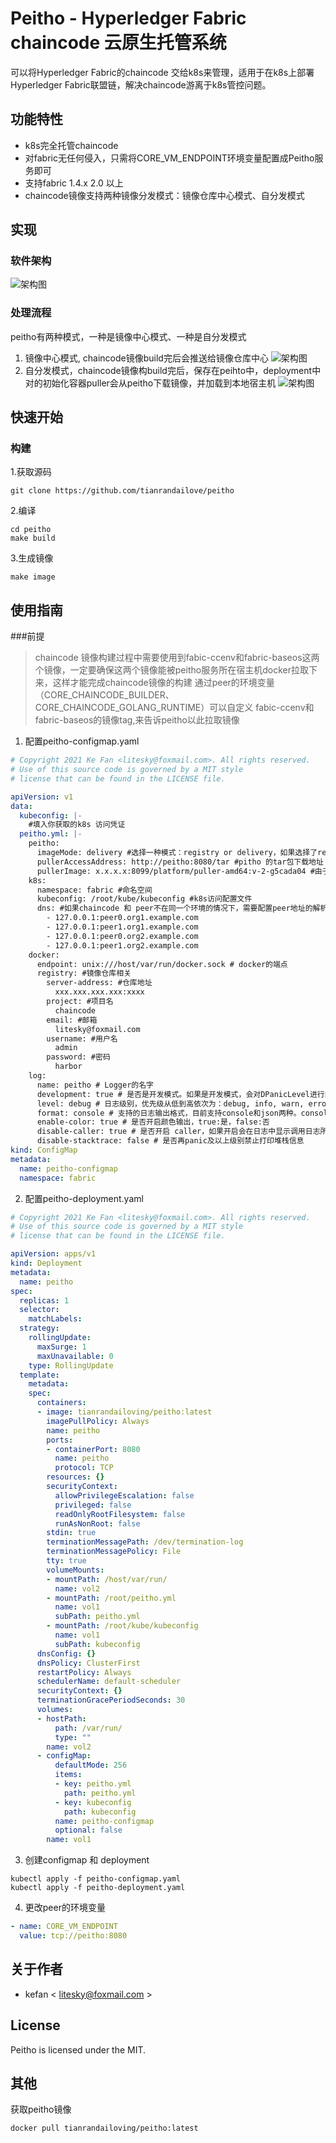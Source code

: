 
# Peitho - Hyperledger Fabric chaincode 云原生托管系统


可以将Hyperledger Fabric的chaincode 交给k8s来管理，适用于在k8s上部署Hyperledger Fabric联盟链，解决chaincode游离于k8s管控问题。

## 功能特性
- k8s完全托管chaincode
- 对fabric无任何侵入，只需将CORE_VM_ENDPOINT环境变量配置成Peitho服务即可
- 支持fabric 1.4.x 2.0 以上
- chaincode镜像支持两种镜像分发模式：镜像仓库中心模式、自分发模式
## 实现
### 软件架构
![架构图](./docs/images/peitho-architecture.png)
### 处理流程
peitho有两种模式，一种是镜像中心模式、一种是自分发模式
1. 镜像中心模式, chaincode镜像build完后会推送给镜像仓库中心
![架构图](./docs/images/registry_mode.png)
2. 自分发模式，chaincode镜像构build完后，保存在peihto中，deployment中对的初始化容器puller会从peitho下载镜像，并加载到本地宿主机
![架构图](./docs/images/self_delivery_mode.png)
## 快速开始
### 构建
1.获取源码
```shell
git clone https://github.com/tianrandailove/peitho
```
2.编译
```shell
cd peitho
make build
```
3.生成镜像
```shell
make image
```
## 使用指南
###前提
> chaincode 镜像构建过程中需要使用到fabic-ccenv和fabric-baseos这两个镜像，一定要确保这两个镜像能被peitho服务所在宿主机docker拉取下来，这样才能完成chaincode镜像的构建
> 通过peer的环境变量（CORE_CHAINCODE_BUILDER、CORE_CHAINCODE_GOLANG_RUNTIME）可以自定义 fabic-ccenv和fabric-baseos的镜像tag,来告诉peitho以此拉取镜像
1. 配置peitho-configmap.yaml
```yaml
# Copyright 2021 Ke Fan <litesky@foxmail.com>. All rights reserved.
# Use of this source code is governed by a MIT style
# license that can be found in the LICENSE file.

apiVersion: v1
data:
  kubeconfig: |-
    #填入你获取的k8s 访问凭证
  peitho.yml: |-
    peitho:
      imageMode: delivery #选择一种模式：registry or delivery，如果选择了registry，那么请配置好docker.registry
      pullerAccessAddress: http://peitho:8080/tar #pitho 的tar包下载地址
      pullerImage: x.x.x.x:8099/platform/puller-amd64:v-2-g5cada04 #由于puller的镜像地址，initcontainer会使用到
    k8s:
      namespace: fabric #命名空间
      kubeconfig: /root/kube/kubeconfig #k8s访问配置文件
      dns: #如果chaincode 和 peer不在同一个环境的情况下，需要配置peer地址的解析
        - 127.0.0.1:peer0.org1.example.com
        - 127.0.0.1:peer1.org1.example.com
        - 127.0.0.1:peer0.org2.example.com
        - 127.0.0.1:peer1.org2.example.com
    docker:
      endpoint: unix:///host/var/run/docker.sock # docker的端点
      registry: #镜像仓库相关
        server-address: #仓库地址
          xxx.xxx.xxx.xxx:xxxx
        project: #项目名
          chaincode
        email: #邮箱
          litesky@foxmail.com
        username: #用户名
          admin
        password: #密码
          harbor
    log:
      name: peitho # Logger的名字
      development: true # 是否是开发模式。如果是开发模式，会对DPanicLevel进行堆栈跟踪。
      level: debug # 日志级别，优先级从低到高依次为：debug, info, warn, error, dpanic, panic, fatal。
      format: console # 支持的日志输出格式，目前支持console和json两种。console其实就是text格式。
      enable-color: true # 是否开启颜色输出，true:是，false:否
      disable-caller: true # 是否开启 caller，如果开启会在日志中显示调用日志所在的文件、函数和行号
      disable-stacktrace: false # 是否再panic及以上级别禁止打印堆栈信息
kind: ConfigMap
metadata:
  name: peitho-configmap
  namespace: fabric

```
2. 配置peitho-deployment.yaml
```yaml
# Copyright 2021 Ke Fan <litesky@foxmail.com>. All rights reserved.
# Use of this source code is governed by a MIT style
# license that can be found in the LICENSE file.

apiVersion: apps/v1
kind: Deployment
metadata:
  name: peitho
spec:
  replicas: 1
  selector:
    matchLabels:
  strategy:
    rollingUpdate:
      maxSurge: 1
      maxUnavailable: 0
    type: RollingUpdate
  template:
    metadata:
    spec:
      containers:
      - image: tianrandailoving/peitho:latest
        imagePullPolicy: Always
        name: peitho
        ports:
        - containerPort: 8080
          name: peitho
          protocol: TCP
        resources: {}
        securityContext:
          allowPrivilegeEscalation: false
          privileged: false
          readOnlyRootFilesystem: false
          runAsNonRoot: false
        stdin: true
        terminationMessagePath: /dev/termination-log
        terminationMessagePolicy: File
        tty: true
        volumeMounts:
        - mountPath: /host/var/run/
          name: vol2
        - mountPath: /root/peitho.yml
          name: vol1
          subPath: peitho.yml
        - mountPath: /root/kube/kubeconfig
          name: vol1
          subPath: kubeconfig
      dnsConfig: {}
      dnsPolicy: ClusterFirst
      restartPolicy: Always
      schedulerName: default-scheduler
      securityContext: {}
      terminationGracePeriodSeconds: 30
      volumes:
      - hostPath:
          path: /var/run/
          type: ""
        name: vol2
      - configMap:
          defaultMode: 256
          items:
          - key: peitho.yml
            path: peitho.yml
          - key: kubeconfig
            path: kubeconfig
          name: peitho-configmap
          optional: false
        name: vol1
```
3. 创建configmap 和 deployment
```shell
kubectl apply -f peitho-configmap.yaml
kubectl apply -f peitho-deployment.yaml
```
4. 更改peer的环境变量
```yaml
- name: CORE_VM_ENDPOINT
  value: tcp://peitho:8080
```
## 关于作者

- kefan < litesky@foxmail.com >

## License
Peitho is licensed under the MIT.
## 其他
获取peitho镜像
```shell
docker pull tianrandailoving/peitho:latest
```
